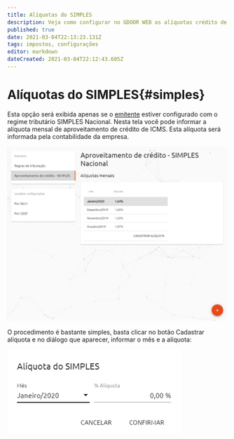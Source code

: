 ```yaml
---
title: Alíquotas do SIMPLES
description: Veja como configurar no GDOOR WEB as alíquotas crédito de ICMS para empresas optantes pelo SIMPLES Nacional
published: true
date: 2021-03-04T22:13:23.131Z
tags: impostos, configurações
editor: markdown
dateCreated: 2021-03-04T22:12:43.605Z
---
```


# Alíquotas do SIMPLES{#simples}

Esta opção será exibida apenas se o [emitente](/configuracoes/emitente) estiver configurado com o regime tributário SIMPLES Nacional. Nesta tela você pode informar a alíquota mensal de aproveitamento de crédito de ICMS. Esta alíquota será informada pela contabilidade da empresa.

![Configuração de alíquotas de aproveitamento de crédito do SIMPLES](/config/impostos/aliquotas-simples.png)

O procedimento é bastante simples, basta clicar no botão <span class=mat-button>Cadastrar alíquota</span> e no diálogo que aparecer, informar o mês e a alíquota:

![Diálogo para adicionar alíquota](/config/impostos/adicionar-aliquota-simples.png)